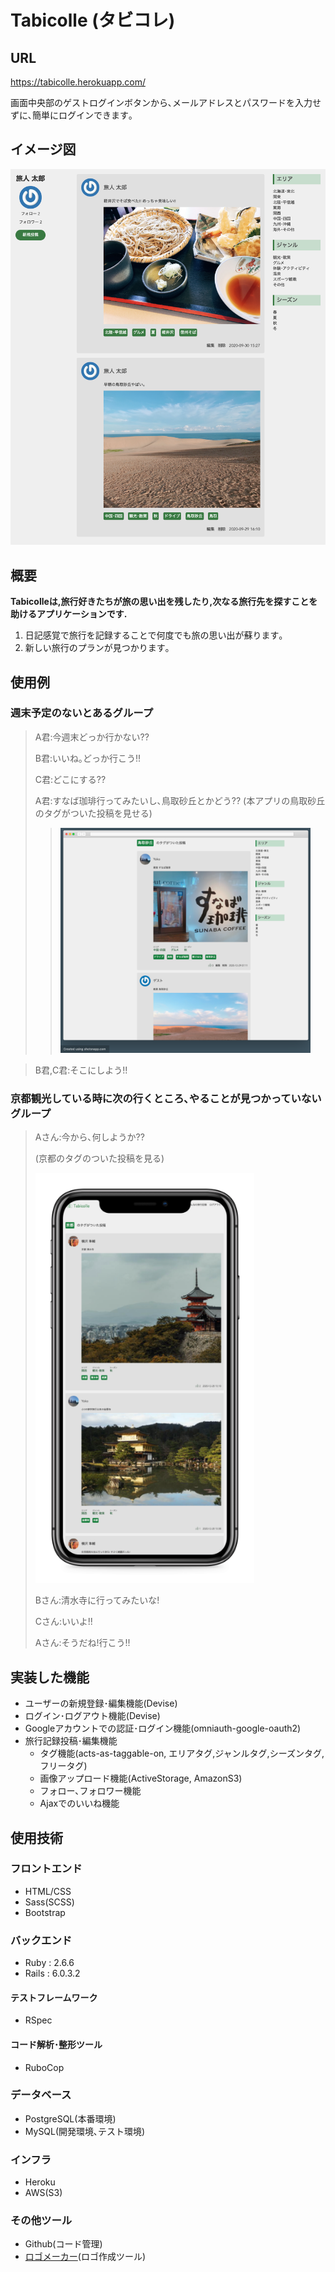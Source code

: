# Tabicolle (タビコレ)

## URL

https://tabicolle.herokuapp.com/

画面中央部のゲストログインボタンから､メールアドレスとパスワードを入力せずに､簡単にログインできます｡

## イメージ図

![Tabicolleのイメージ図](./app/assets/images/readme01.png "Tabicolleのイメージ図")

## 概要

**Tabicolleは,旅行好きたちが旅の思い出を残したり,次なる旅行先を探すことを助けるアプリケーションです.**

1. 日記感覚で旅行を記録することで何度でも旅の思い出が蘇ります｡
2. 新しい旅行のプランが見つかります｡

## 使用例

### 週末予定のないとあるグループ

>A君:今週末どっか行かない??
>
>B君:いいね｡どっか行こう!!
>
>C君:どこにする??
>
>A君:すなば珈琲行ってみたいし､鳥取砂丘とかどう?? (本アプリの鳥取砂丘のタグがついた投稿を見せる)
>
>><img src="./app/assets/images/readme03.png" width="400" alt="Tabicolle鳥取砂丘のイメージ図">

>
>B君,C君:そこにしよう!!

### 京都観光している時に次の行くところ､やることが見つかっていないグループ

>Aさん:今から､何しようか??
>
>(京都のタグのついた投稿を見る)
>
><img src="./app/assets/images/readme02.png" width="350" alt="Tabicolle京都のイメージ図">
>
>Bさん:清水寺に行ってみたいな!
>
>Cさん:いいよ!!
>
>Aさん:そうだね!行こう!!


## 実装した機能

- ユーザーの新規登録･編集機能(Devise)
- ログイン･ログアウト機能(Devise)
- Googleアカウントでの認証･ログイン機能(omniauth-google-oauth2)
- 旅行記録投稿･編集機能
  - タグ機能(acts-as-taggable-on, エリアタグ,ジャンルタグ,シーズンタグ,フリータグ)
  - 画像アップロード機能(ActiveStorage, AmazonS3)
  - フォロー､フォロワー機能
  - Ajaxでのいいね機能

## 使用技術

### フロントエンド
- HTML/CSS
- Sass(SCSS)
- Bootstrap

### バックエンド
- Ruby : 2.6.6
- Rails : 6.0.3.2

#### テストフレームワーク
- RSpec

#### コード解析･整形ツール
- RuboCop

### データベース
- PostgreSQL(本番環境)
- MySQL(開発環境､テスト環境)

### インフラ
- Heroku
- AWS(S3)

### その他ツール
- Github(コード管理)
- [ロゴメーカー](https://logo-maker.stores.jp/)(ロゴ作成ツール)

